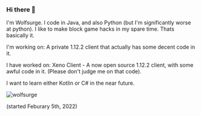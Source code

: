 ### Hi there 👋
I'm Wolfsurge. I code in Java, and also Python (but I'm significantly worse at python). I like to make block game hacks in my spare time. Thats basically it.

I'm working on: A private 1.12.2 client that actually has some decent code in it.

I have worked on: Xeno Client - A now open source 1.12.2 client, with some awful code in it. (Please don't judge me on that code).

I want to learn either Kotlin or C# in the near future.

<p> <img src="https://komarev.com/ghpvc/?username=wolfsurge&color=8E64D0" alt="wolfsurge" /> </p> (started Feburary 5th, 2022)

<!--
**Wolfsurge/Wolfsurge** is a ✨ _special_ ✨ repository because its `README.md` (this file) appears on your GitHub profile.

Here are some ideas to get you started:

- 🔭 I’m currently working on ...
- 🌱 I’m currently learning ...
- 👯 I’m looking to collaborate on ...
- 🤔 I’m looking for help with ...
- 💬 Ask me about ...
- 📫 How to reach me: ...
- 😄 Pronouns: ...
- ⚡ Fun fact: ...
-->
